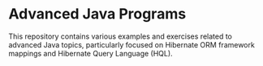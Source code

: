 # Advanced Java Programs
This repository contains various examples and exercises related to advanced Java topics, particularly focused on Hibernate ORM framework mappings and Hibernate Query Language (HQL).
